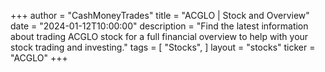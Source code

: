 +++
author = "CashMoneyTrades"
title = "ACGLO | Stock and Overview"
date = "2024-01-12T10:00:00"
description = "Find the latest information about trading ACGLO stock for a full financial overview to help with your stock trading and investing."
tags = [
"Stocks",
]
layout = "stocks"
ticker = "ACGLO"
+++
        


    
        